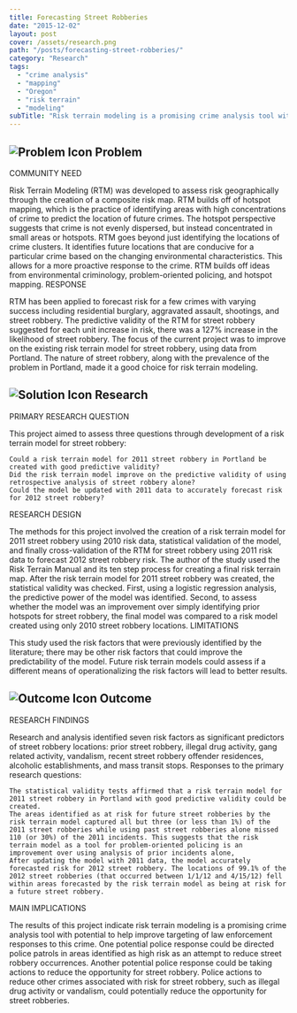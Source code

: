 ```yaml
---
title: Forecasting Street Robberies
date: "2015-12-02"
layout: post
cover: /assets/research.png
path: "/posts/forecasting-street-robberies/"
category: "Research"
tags:
  - "crime analysis"
  - "mapping"
  - "Oregon"
  - "risk terrain"
  - "modeling"
subTitle: "Risk terrain modeling is a promising crime analysis tool with potential to help improve targeting of law enforcement responses to this crime."
---
```


## ![Problem Icon](https://github.com/google/material-design-icons/raw/master/alert/1x_web/ic_error_outline_black_48dp.png "Problem") Problem

COMMUNITY NEED

Risk Terrain Modeling (RTM) was developed to assess risk geographically through the creation of a composite risk map. RTM builds off of hotspot mapping, which is the practice of identifying areas with high concentrations of crime to predict the location of future crimes. The hotspot perspective suggests that crime is not evenly dispersed, but instead concentrated in small areas or hotspots. RTM goes beyond just identifying the locations of crime clusters. It identifies future locations that are conducive for a particular crime based on the changing environmental characteristics. This allows for a more proactive response to the crime. RTM builds off ideas from environmental criminology, problem-oriented policing, and hotspot mapping.
RESPONSE

RTM has been applied to forecast risk for a few crimes with varying success including residential burglary, aggravated assault, shootings, and street robbery. The predictive validity of the RTM for street robbery suggested for each unit increase in risk, there was a 127% increase in the likelihood of street robbery. The focus of the current project was to improve on the existing risk terrain model for street robbery, using data from Portland. The nature of street robbery, along with the prevalence of the problem in Portland, made it a good choice for risk terrain modeling.
## ![Solution Icon](https://github.com/google/material-design-icons/raw/master/action/1x_web/ic_lightbulb_outline_black_48dp.png "Solution") Research
PRIMARY RESEARCH QUESTION

This project aimed to assess three questions through development of a risk terrain model for street robbery:

    Could a risk terrain model for 2011 street robbery in Portland be created with good predictive validity?
    Did the risk terrain model improve on the predictive validity of using retrospective analysis of street robbery alone?
    Could the model be updated with 2011 data to accurately forecast risk for 2012 street robbery?

RESEARCH DESIGN

The methods for this project involved the creation of a risk terrain model for 2011 street robbery using 2010 risk data, statistical validation of the model, and finally cross-validation of the RTM for street robbery using 2011 risk data to forecast 2012 street robbery risk. The author of the study used the Risk Terrain Manual and its ten step process for creating a final risk terrain map. After the risk terrain model for 2011 street robbery was created, the statistical validity was checked. First, using a logistic regression analysis, the predictive power of the model was identified. Second, to assess whether the model was an improvement over simply identifying prior hotspots for street robbery, the final model was compared to a risk model created using only 2010 street robbery locations.
LIMITATIONS

This study used the risk factors that were previously identified by the literature; there may be other risk factors that could improve the predictability of the model. Future risk terrain models could assess if a different means of operationalizing the risk factors will lead to better results.
## ![Outcome Icon](https://github.com/google/material-design-icons/raw/master/action/1x_web/ic_view_list_black_48dp.png "Outcome") Outcome
RESEARCH FINDINGS

Research and analysis identified seven risk factors as significant predictors of street robbery locations: prior street robbery, illegal drug activity, gang related activity, vandalism, recent street robbery offender residences, alcoholic establishments, and mass transit stops. Responses to the primary research questions:

    The statistical validity tests affirmed that a risk terrain model for 2011 street robbery in Portland with good predictive validity could be created.
    The areas identified as at risk for future street robberies by the risk terrain model captured all but three (or less than 1%) of the 2011 street robberies while using past street robberies alone missed 110 (or 30%) of the 2011 incidents. This suggests that the risk terrain model as a tool for problem-oriented policing is an improvement over using analysis of prior incidents alone,
    After updating the model with 2011 data, the model accurately forecasted risk for 2012 street robbery. The locations of 99.1% of the 2012 street robberies (that occurred between 1/1/12 and 4/15/12) fell within areas forecasted by the risk terrain model as being at risk for a future street robbery.

MAIN IMPLICATIONS

The results of this project indicate risk terrain modeling is a promising crime analysis tool with potential to help improve targeting of law enforcement responses to this crime. One potential police response could be directed police patrols in areas identified as high risk as an attempt to reduce street robbery occurrences. Another potential police response could be taking actions to reduce the opportunity for street robbery. Police actions to reduce other crimes associated with risk for street robbery, such as illegal drug activity or vandalism, could potentially reduce the opportunity for street robberies.
